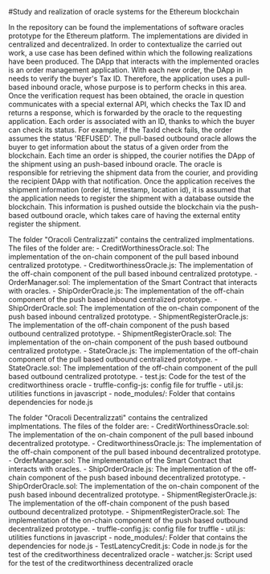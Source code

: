 #Study and realization of oracle systems for the Ethereum blockchain

<p>In the repository can be found the implementations of software oracles prototype for the Ethereum platform. 
 The implementations are divided in centralized and decentralized.
In order to contextualize the carried out work, a use case has been defined within which the following realizations have been produced.
The DApp that interacts with the implemented oracles is an order management application. With each new order, the DApp in  needs to verify the buyer's Tax ID. Therefore, the application uses a pull-based inbound oracle, whose purpose is to perform checks in this area. Once the verification request has been obtained, the oracle in question communicates with a special external API, which checks the Tax ID and returns a response, which is forwarded by the oracle to the requesting application. Each order is associated with an ID, thanks to which the buyer can check its status. For example, if the TaxId check fails, the order assumes the status 'REFUSED'. The pull-based outbound oracle allows the buyer to get information about the status of a given order from the blockchain. Each time an order is shipped, the courier notifies the DApp of the shipment using an push-based inbound oracle. The oracle is responsible for retrieving the shipment data from the courier, and providing the recipient DApp with that notification. Once the application receives the shipment information (order id, timestamp, location id), it is assumed that the application needs to register the shipment with a database outside the blockchain.
This information is pushed outside the blockchain via the push-based outbound oracle, which takes care of having the external entity register the shipment.
</p>

<p>The folder "Oracoli Centralizzati" contains the centralized implmentations. The files of the folder are: 
- CreditWorthinessOracle.sol: The implementation of the on-chain component of the pull based inbound centralized prototype.
- CreditworthinessOracle.js: The implementation of the off-chain component of the pull based inbound centralized prototype.  
- OrderManager.sol: The implementation of the Smart Contract that interacts with oracles. 
- ShipOrderOracle.js: The implementation of the off-chain component of the push based inbound centralized prototype.
- ShipOrderOracle.sol: The implementation of the on-chain component of the push based inbound centralized prototype.
- ShipmentRegisterOracle.js: The implementation of the off-chain component of the push based outbound centralized prototype.
- ShipmentRegisterOracle.sol: The implementation of the on-chain component of the push based outbound centralized prototype.
- StateOracle.js: The implementation of the off-chain component of the pull based outbound centralized prototype.
- StateOracle.sol: The implementation of the off-chain component of the pull based outbound centralized prototype.
- test.js: Code for the test of the creditworthiness oracle
- truffle-config-js: config file for truffle
- util.js: utilities functions in javascript
- node_modules/: Folder that contains dependencies for node.js
</p>

<p>The folder "Oracoli Decentralizzati" contains the centralized implmentations. The files of the folder are: 
- CreditWorthinessOracle.sol: The implementation of the on-chain component of the pull based inbound decentralized prototype.
- CreditworthinessOracle.js: The implementation of the off-chain component of the pull based inbound decentralized prototype.  
- OrderManager.sol: The implementation of the Smart Contract that interacts with oracles. 
- ShipOrderOracle.js: The implementation of the off-chain component of the push based inbound decentralized prototype.
- ShipOrderOracle.sol: The implementation of the on-chain component of the push based inbound decentralized prototype.
- ShipmentRegisterOracle.js: The implementation of the off-chain component of the push based outbound decentralized prototype.
- ShipmentRegisterOracle.sol: The implementation of the on-chain component of the push based outbound decentralized prototype.
- truffle-config.js: config file for truffle
- util.js: utilities functions in javascript
- node_modules/: Folder that contains the dependencies for node.js
- TestLatencyCredit.js: Code in node.js for the test of the creditworthiness decentralized oracle
- watcher.js: Script used for the test of the creditworthiness decentralized oracle
</p>
